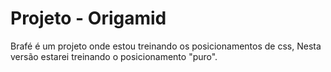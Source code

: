 # Projeto - Origamid

Brafé é um projeto onde estou treinando os posicionamentos de css,
Nesta versão estarei treinando o posicionamento "puro".
